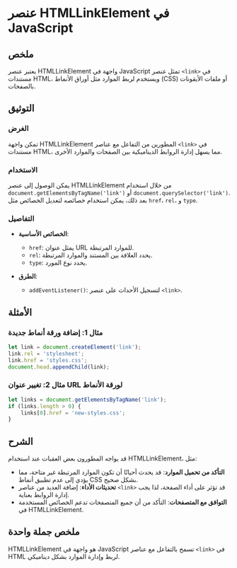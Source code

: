 <!--
Meta Description: # عنصر HTMLLinkElement في JavaScript ## ملخص يعتبر عنصر HTMLLinkElement واجهة في JavaScript تمثل عنصر `<link>` في مستندات HTML، ويستخدم لربط الموارد م...
Meta Keywords: link, htmllinkelement, عنصر, javascript, document
-->

# عنصر HTMLLinkElement في JavaScript

## ملخص
يعتبر عنصر HTMLLinkElement واجهة في JavaScript تمثل عنصر `<link>` في مستندات HTML، ويستخدم لربط الموارد مثل أوراق الأنماط (CSS) أو ملفات الأيقونات بالصفحات.

## التوثيق
### الغرض
تمكن واجهة HTMLLinkElement المطورين من التفاعل مع عناصر `<link>` في مستندات HTML، مما يسهل إدارة الروابط الديناميكية بين الصفحات والموارد الأخرى.

### الاستخدام
يمكن الوصول إلى عنصر HTMLLinkElement من خلال استخدام `document.getElementsByTagName('link')` أو `document.querySelector('link')`. بعد ذلك، يمكن استخدام خصائصه لتعديل الخصائص مثل `href`، `rel`، و `type`.

### التفاصيل
- **الخصائص الأساسية**:
  - `href`: يمثل عنوان URL للموارد المرتبطة.
  - `rel`: يحدد العلاقة بين المستند والموارد المرتبطة.
  - `type`: يحدد نوع المورد.

- **الطرق**:
  - `addEventListener()`: لتسجيل الأحداث على عنصر `<link>`.

## الأمثلة
### مثال 1: إضافة ورقة أنماط جديدة
```javascript
let link = document.createElement('link');
link.rel = 'stylesheet';
link.href = 'styles.css';
document.head.appendChild(link);
```

### مثال 2: تغيير عنوان URL لورقة الأنماط
```javascript
let links = document.getElementsByTagName('link');
if (links.length > 0) {
    links[0].href = 'new-styles.css';
}
```

## الشرح
قد يواجه المطورون بعض العقبات عند استخدام HTMLLinkElement، مثل:
- **التأكد من تحميل الموارد**: قد يحدث أحيانًا أن تكون الموارد المرتبطة غير متاحة، مما يؤدي إلى عدم تطبيق أنماط CSS بشكل صحيح.
- **تحديثات الأداء**: إضافة العديد من عناصر `<link>` قد تؤثر على أداء الصفحة، لذا يجب إدارة الروابط بعناية.
- **التوافق مع المتصفحات**: التأكد من أن جميع المتصفحات تدعم الخصائص المستخدمة في HTMLLinkElement.

## ملخص جملة واحدة
HTMLLinkElement هو واجهة في JavaScript تسمح بالتفاعل مع عناصر `<link>` في HTML لربط وإدارة الموارد بشكل ديناميكي.